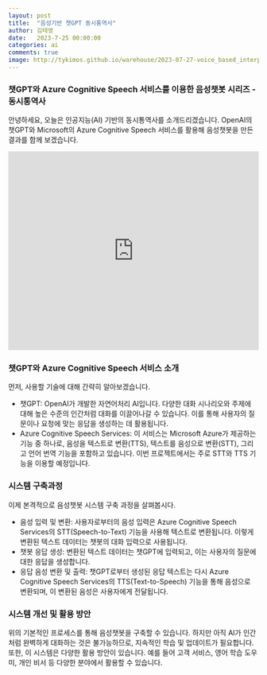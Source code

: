 ```yaml
---
layout: post
title:  "음성기반 챗GPT 동시통역사"
author: 김태영
date:   2023-7-25 00:00:00
categories: ai
comments: true
image: http://tykimos.github.io/warehouse/2023-07-27-voice_based_interpreter_title.png
---
```


### 챗GPT와 Azure Cognitive Speech 서비스를 이용한 음성챗봇 시리즈 - 동시통역사

안녕하세요, 오늘은 인공지능(AI) 기반의 동시통역사를 소개드리겠습니다. OpenAI의 챗GPT와 Microsoft의 Azure Cognitive Speech 서비스를 활용해 음성챗봇을 만든 결과를 함께 보겠습니다.

<iframe width="100%" height="400" src="https://www.youtube.com/embed/TRvAsDPUcCs" title="YouTube video player" frameborder="0" allow="accelerometer; autoplay; clipboard-write; encrypted-media; gyroscope; picture-in-picture" allowfullscreen></iframe>

### 챗GPT와 Azure Cognitive Speech 서비스 소개

먼저, 사용할 기술에 대해 간략히 알아보겠습니다.

* 챗GPT: OpenAI가 개발한 자연어처리 AI입니다. 다양한 대화 시나리오와 주제에 대해 높은 수준의 인간처럼 대화를 이끌어나갈 수 있습니다. 이를 통해 사용자의 질문이나 요청에 맞는 응답을 생성하는 데 활용됩니다.
* Azure Cognitive Speech Services: 이 서비스는 Microsoft Azure가 제공하는 기능 중 하나로, 음성을 텍스트로 변환(TTS), 텍스트를 음성으로 변환(STT), 그리고 언어 번역 기능을 포함하고 있습니다. 이번 프로젝트에서는 주로 STT와 TTS 기능을 이용할 예정입니다.

### 시스템 구축과정

이제 본격적으로 음성챗봇 시스템 구축 과정을 살펴봅시다.

* 음성 입력 및 변환: 사용자로부터의 음성 입력은 Azure Cognitive Speech Services의 STT(Speech-to-Text) 기능을 사용해 텍스트로 변환됩니다. 이렇게 변환된 텍스트 데이터는 챗봇의 대화 입력으로 사용됩니다.
* 챗봇 응답 생성: 변환된 텍스트 데이터는 챗GPT에 입력되고, 이는 사용자의 질문에 대한 응답을 생성합니다.
* 응답 음성 변환 및 출력: 챗GPT로부터 생성된 응답 텍스트는 다시 Azure Cognitive Speech Services의 TTS(Text-to-Speech) 기능을 통해 음성으로 변환되며, 이 변환된 음성은 사용자에게 전달됩니다.

### 시스템 개선 및 활용 방안

위의 기본적인 프로세스를 통해 음성챗봇을 구축할 수 있습니다. 하지만 아직 AI가 인간처럼 완벽하게 대화하는 것은 불가능하므로, 지속적인 학습 및 업데이트가 필요합니다. 또한, 이 시스템은 다양한 활용 방안이 있습니다. 예를 들어 고객 서비스, 영어 학습 도우미, 개인 비서 등 다양한 분야에서 활용할 수 있습니다.
